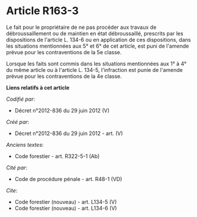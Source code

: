 # Article R163-3

Le fait pour le propriétaire de ne pas procéder aux travaux de débroussaillement ou de maintien en état débroussaillé,
prescrits par les dispositions de l'article L. 134-6 ou en application de ces dispositions, dans les situations mentionnées
aux 5° et 6° de cet article, est puni de l'amende prévue pour les contraventions de la 5e classe.

Lorsque les faits sont commis dans les situations mentionnées aux 1° à 4° du même article ou à l'article L. 134-5,
l'infraction est punie de l'amende prévue pour les contraventions de la 4e classe.

**Liens relatifs à cet article**

_Codifié par_:

  - Décret n°2012-836 du 29 juin 2012 (V)

_Créé par_:

  - Décret n°2012-836 du 29 juin 2012 - art. (V)

_Anciens textes_:

  - Code forestier - art. R322-5-1 (Ab)

_Cité par_:

  - Code de procédure pénale - art. R48-1 (VD)

_Cite_:

  - Code forestier (nouveau) - art. L134-5 (V)
  - Code forestier (nouveau) - art. L134-6 (V)
